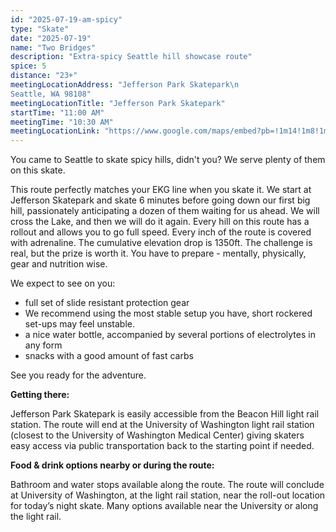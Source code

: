 ```yaml
---
id: "2025-07-19-am-spicy"
type: "Skate"
date: "2025-07-19"
name: "Two Bridges"
description: "Extra-spicy Seattle hill showcase route"
spice: 5
distance: "23+"
meetingLocationAddress: "Jefferson Park Skatepark\n
Seattle, WA 98108"
meetingLocationTitle: "Jefferson Park Skatepark"
startTime: "11:00 AM"
meetingTime: "10:30 AM"
meetingLocationLink: "https://www.google.com/maps/embed?pb=!1m14!1m8!1m3!1d11342.264946015222!2d-122.31473620733186!3d47.56929545865138!3m2!1i1024!2i768!4f13.1!3m3!1m2!1s0x54906a78f7f757dd%3A0xafadae2e6022a3a5!2sJefferson%20Park%20Skatepark!5e0!3m2!1sen!2sus!4v1752211117274!5m2!1sen!2sus"
---
```


You came to Seattle to skate spicy hills, didn't you? We serve plenty of them on this skate.

This route perfectly matches your EKG line when you skate it. We start at Jefferson Skatepark and skate 6 minutes before going down our first big hill, passionately anticipating a dozen of them waiting for us ahead. We will cross the Lake, and then we will do it again. Every hill on this route has a rollout and allows you to go full speed. Every inch of the route is covered with adrenaline. The cumulative elevation drop is 1350ft. The challenge is real, but the prize is worth it. You have to prepare - mentally, physically, gear and nutrition wise.

We expect to see on you:

- full set of slide resistant protection gear
- We recommend using the most stable setup you have, short rockered set-ups may feel unstable.
- a nice water bottle, accompanied by several portions of electrolytes in any form
- snacks with a good amount of fast carbs

See you ready for the adventure.

**Getting there:**

Jefferson Park Skatepark is easily accessible from the Beacon Hill light rail station. The route will end at the University of Washington light rail station (closest to the University of Washington Medical Center) giving skaters easy access via public transportation back to the starting point if needed.

**Food & drink options nearby or during the route:**

Bathroom and water stops available along the route. The route will conclude at University of Washington, at the light rail station, near the roll-out location for today’s night skate. Many options available near the University or along the light rail.

